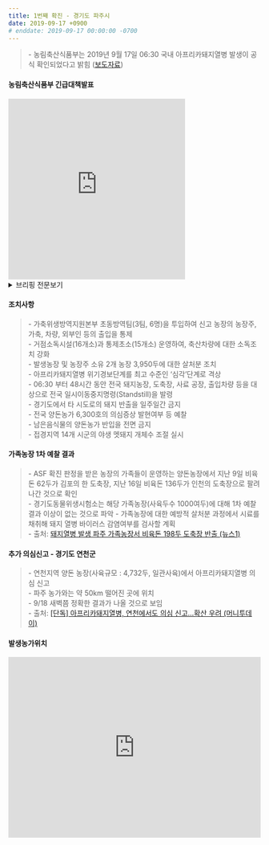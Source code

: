 ```yaml
---
title: 1번째 확진 - 경기도 파주시
date: 2019-09-17 +0900
# enddate: 2019-09-17 00:00:00 -0700
---
```

> \- 농림축산식품부는 2019년 9월 17일 06:30 국내 아프리카돼지열병 발생이 공식 확인되었다고 밝힘 ([보도자료](http://www.mafra.go.kr/FMD-AI/2095/subview.do?enc=Zm5jdDF8QEB8JTJGYmJzJTJGRk1ELUFJJTJGMzU0JTJGMzIxMzMwJTJGYXJ0Y2xWaWV3LmRvJTNG))

#### 농림축산식품부 긴급대책발표  
<iframe width="70%" height="360" src="https://www.youtube.com/embed/2J_INnSeWWE" frameborder="0" allow="accelerometer; autoplay; encrypted-media; gyroscope; picture-in-picture" allowfullscreen></iframe>

<details>
<summary>브리핑 전문보기</summary>
<div markdown="1">

안녕하십니까 농림축산식품부 장관 김현수입니다. 발생상황에 대해서 말씀드리겠습니다.

2019년 9월 17일 06시 30분 국내 아프리카 돼지열병 발생이 공식 확인되었습니다. 어제 18시 경기도 파주 소재 양돈 농장에서 어미 돼지 5두가 폐사했다는 신고가 있었습니다. 이에 따라 경기도 위생 시험소에서 폐사축에 대한 시료를 채취하였으며 농림축산 검역본부 정밀 검사 결과 오늘 오전 6시 30분 경 아프리카 돼지열병 양성이 확정되었습니다. 농림축산식품부는 검역본부 역학조사반을 현장에 파견하여 현재 발생 원인을 파악 중에 있습니다. 인근 농장 전파 가능성을 염두에 두고 방역 조치를 실시하고 있으며 발생 농장 반경 3km 이내의 위치한 양돈농장은 없는 것으로 확인하였습니다. 반경 10km 이내의 양돈농가 19호에 대해서는 아프리카 돼지 열병 정밀 검사를 통해 발생 여부를 확인할 계획입니다.

조치 상황에 대해서 말씀드리겠습니다.

농축산식품부는 아프리카 돼지 열병 발생 의심 신고가 접수된 즉시 해당 농장에 대한 긴급 방역조치를 실시하였습니다. 가축위생지원 방역본부 초동 방역팀 6명을 투입하여 신고 농장의 농장주 가축 차량 외부인 등의 출입을 통제하였습니다. 거점 소독시설과 통제 초소도 운영하여 축산 차량에 대한 소독 조치도 강화하였습니다. 또한 발생 농장 및 농장주 소유 2개 농장, 3950두에 대한 살처분 조치도 실시함으로써 초동 방역 조치를 완료하였습니다. 참고로 이 3950두에 대한 살처분 조치는 금일 중으로 완료할 예정입니다. 또 농림축산식품부는 아프리카 돼지열병 양성 확진 판정 즉시 아프리카 돼지열병 위기 경보 단계를 최고 수준인 심각 단계로 격상하였습니다. 금일 06시 30분부터 48시간동안 전국 돼지농장 도축장 사료공장 출입차량 등을 대상으로 전국 일시 이동중지 명령을 발령하였으며 경기도에서 타 시도로의 돼지 반출을 일주일간 금지하는 긴급 조치를 실시하겠습니다. 또한 전국 양돈 농가 6300호의 일제 소독 및 의심 증상 발현 여부도 즉시 예찰하도록 하겠습니다. 아프리카 돼지 열병 주요 전파 요인에 대한 관리도 강화하겠습니다. 금일부터 남은 음식물에 대한 양돈농가 반입을 전면 금지하고 환경부 등 관계부처와 협력하여 접경지역 14개 시군의 야생멧돼지 개체 수 조절도 실시하겠습니다.

농가 및 지자체에 대해서 당부 드리겠습니다.

아프리카 돼지 열병 조기 종식을 위해 지자체와 축산 농가에도 방역 조치가 현장에서 신속히 이뤄질 수 있도록 협조를 당부 드립니다. 전국 지자체는 방역조치사항에 대한 후속 조치에 만전을 기해 주시기 바랍니다. 아프리카 돼지 열병 방역 대책 상황실을 즉시 설치 운영하고 양돈농가 등 축산시설 일제 소독 도축 출하장 임상검사 의심축 발생 시 신고요령 홍보 등을 조속히 실시해주시기 바랍니다. 축산 농가와 도축장 등 관련 시설에서는 방역행동 요령을 철저히 준수해주시기 바랍니다. 농가 등 내·외부 및 출입차량 소독과 ASF 의심증상 발생 시 신속히 검역본부 지자체 등에 신고해주시고 전국 축산농가 모임, 행사 금지 등 아프리카 돼지 열병 확산 차단을 위한 방역조치에 협조해주시기 바랍니다.

아프리카 돼지 열병은 인수공통 전염병이 아닙니다. 시중에 유통되지 않기 때문에 국민 여러분께서도 국산 돼지고기를 안심하고 소비하여 주시기 바랍니다. 농림축산식품부는 과감하고 신속한 방역조치를 통해 아프리카 돼지열병이 조기에 종식될 수 있도록 최선을 다하겠습니다. 감사합니다.

</div>
</details>

#### 조치사항
> \- 가축위생방역지원본부 초동방역팀(3팀, 6명)을 투입하여 신고 농장의 농장주, 가축, 차량, 외부인 등의 출입을 통제  
> \- 거점소독시설(16개소)과 통제초소(15개소) 운영하여, 축산차량에 대한 소독조치 강화  
> \- 발생농장 및 농장주 소유 2개 농장 3,950두에 대한 살처분 조치  
> \- 아프리카돼지열병 위기경보단계를 최고 수준인 ‘심각’단계로 격상  
> \- 06:30 부터 48시간 동안 전국 돼지농장, 도축장, 사료 공장, 출입차량 등을 대상으로 전국 일시이동중지명령(Standstill)을 발령  
> \- 경기도에서 타 시도로의 돼지 반출을 일주일간 금지  
> \- 전국 양돈농가 6,300호의 의심증상 발현여부 등 예찰  
> \- 남은음식물의 양돈농가 반입을 전면 금지  
> \- 접경지역 14개 시군의 야생 멧돼지 개체수 조절 실시  

#### 가족농장 1차 예찰 결과 
> \- ASF 확진 판정을 받은 농장의 가족들이 운영하는 양돈농장에서 지난 9일 비육돈 62두가 김포의 한 도축장, 지난 16일 비육돈 136두가 인천의 도축장으로 팔려나간 것으로 확인  
> \- 경기도동물위생시험소는 해당 가족농장(사육두수 1000여두)에 대해 1차 예찰 결과 이상이 없는 것으로 파악 
> \- 가족농장에 대한 예방적 살처분 과정에서 시료를 채취해 돼지 열병 바이러스 감염여부를 검사할 계획  
> \- 출처: [돼지열병 발생 파주 가족농장서 비육돈 198두 도축장 반출 (뉴스1)](http://news1.kr/articles/?3721293)

#### 추가 의심신고 - 경기도 연천군
> \- 연천지역 양돈 농장(사육규모 : 4,732두, 일관사육)에서 아프리카돼지열병 의심 신고  
> \- 파주 농가와는 약 50km 떨어진 곳에 위치  
> \- 9/18 새벽쯤 정확한 결과가 나올 것으로 보임  
> \- 출처: [[단독] 아프리카돼지열병, 연천에서도 의심 신고…확산 우려 (머니투데이)](http://news.mtn.co.kr/newscenter/news_viewer.mtn?gidx=2019091717035866804) 

#### 발생농가위치  
<iframe width="100%" height="360" src="https://youngjunna.github.io/asf-timeline/charts/190917-map" frameborder="0" allow="accelerometer; autoplay; encrypted-media; gyroscope; picture-in-picture" allowfullscreen></iframe>
